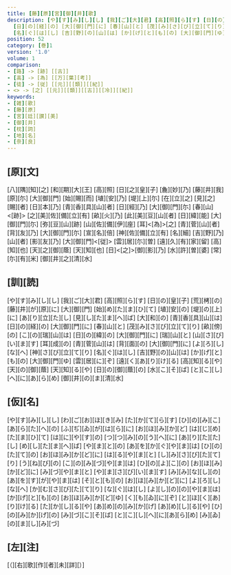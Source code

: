 ```yaml
---
title: [藤][原][宮][御][井][歌]
description: [や][す][み][し][し] [我][ご][大][君] [高][照][ら][す] [日][の][皇][子] [荒][栲][の] [藤][井][が][原][に] [大][御][門] [始][め][た][ま][ひ][て] [埴][安][の] [堤][の][上][に] [あ][り][立][た][し] [見][し][た][ま][へ][ば] [大][和][の] [青][香][具][山][は]
  [日][の][経][の] [大][御][門][に] [春][山][と] [茂][み][さ][び][立][て][り] [畝][傍][の] [こ][の][瑞][山][は] [日][の][緯][の] [大][御][門][に] [瑞][山][と] [山][さ][び][い][ま][す] [耳][成][の] [青][菅][山][は] [背][面][の] [大][御][門][に] [よ][ろ][し][な][へ] [神][さ][び][立][て][り]
  [名][ぐ][は][し] [吉][野][の][山][は] [か][げ][と][も][の] [大][御][門][ゆ] [雲][居][に][ぞ] [遠][く][あ][り][け][る] [高][知][る][や] [天][の][御][蔭] [天][知][る][や] [日][の][御][蔭][の] [水][こ][そ][ば] [と][こ][し][へ][に][あ][ら][め] [御][井][の][ま][清][水]
position: 52
category: [巻]1
version: '1.0'
volume: 1
comparison:
- [路] -> [跡] [[古]]
- [高] -> [為] [[万][葉][考]]
- [徒] -> [従] [[元]][[類]][[紀]]
- <> -> [之] [[元]][[類]][[古]][[冷]][[紀]]
keywords:
- [雑][歌]
- [藤][原]
- [宮][廷][讃][美]
- [御][井]
- [枕][詞]
- [地][名]
- [奈][良]
---
```


## [原][文]

[八][隅][知][之] [和][期][大][王] [高][照] [日][之][皇][子] [麁][妙][乃] [藤][井][我][原][尓] [大][御][門] [始][賜][而] [埴][安][乃] [堤][上][尓] [在][立][之] [見][之][賜][者] [日][本][乃] [青][香][具][山][者] [日][經][乃] [大][御][門][尓] [春][山]<[跡]> [之][美][佐][備][立][有] [畝][火][乃] [此][美][豆][山][者] [日][緯][能] [大][御][門][尓] [弥][豆][山][跡] [山][佐][備][伊][座] [耳]<[為]>[之] [青][菅][山][者] [背][友][乃] [大][御][門][尓] [宣][名][倍] [神][佐][備][立][有] [名][細] [吉][野][乃][山][者] [影][友][乃] [大][御][門]<[従]> [雲][居][尓][曽] [遠][久][有][家][留] [高][知][也] [天][之][御][蔭] [天][知][也] [日]<[之]>[御][影][乃] [水][許][曽][婆] [常][尓][有][米] [御][井][之][清][水]

## [訓][読]

[や][す][み][し][し] [我][ご][大][君] [高][照][ら][す] [日][の][皇][子] [荒][栲][の] [藤][井][が][原][に] [大][御][門] [始][め][た][ま][ひ][て] [埴][安][の] [堤][の][上][に] [あ][り][立][た][し] [見][し][た][ま][へ][ば] [大][和][の] [青][香][具][山][は] [日][の][経][の] [大][御][門][に] [春][山][と] [茂][み][さ][び][立][て][り] [畝][傍][の] [こ][の][瑞][山][は] [日][の][緯][の] [大][御][門][に] [瑞][山][と] [山][さ][び][い][ま][す] [耳][成][の] [青][菅][山][は] [背][面][の] [大][御][門][に] [よ][ろ][し][な][へ] [神][さ][び][立][て][り] [名][ぐ][は][し] [吉][野][の][山][は] [か][げ][と][も][の] [大][御][門][ゆ] [雲][居][に][ぞ] [遠][く][あ][り][け][る] [高][知][る][や] [天][の][御][蔭] [天][知][る][や] [日][の][御][蔭][の] [水][こ][そ][ば] [と][こ][し][へ][に][あ][ら][め] [御][井][の][ま][清][水]

## [仮][名]

[や][す][み][し][し] [わ][ご][お][ほ][き][み] [た][か][て][ら][す] [ひ][の][み][こ] [あ][ら][た][へ][の] [ふ][ぢ][ゐ][が][は][ら][に] [お][ほ][み][か][ど] [は][じ][め][た][ま][ひ][て] [は][に][や][す][の] [つ][つ][み][の][う][へ][に] [あ][り][た][た][し] [め][し][た][ま][へ][ば] [や][ま][と][の] [あ][を][か][ぐ][や][ま][は] [ひ][の][た][て][の] [お][ほ][み][か][ど][に] [は][る][や][ま][と] [し][み][さ][び][た][て][り] [う][ね][び][の] [こ][の][み][づ][や][ま][は] [ひ][の][よ][こ][の] [お][ほ][み][か][ど][に] [み][づ][や][ま][と] [や][ま][さ][び][い][ま][す] [み][み][な][し][の] [あ][を][す][が][や][ま][は] [そ][と][も][の] [お][ほ][み][か][ど][に] [よ][ろ][し][な][へ] [か][む][さ][び][た][て][り] [な][ぐ][は][し] [よ][し][の][の][や][ま][は] [か][げ][と][も][の] [お][ほ][み][か][ど][ゆ] [く][も][ゐ][に][ぞ] [と][ほ][く][あ][り][け][る] [た][か][し][る][や] [あ][め][の][み][か][げ] [あ][め][し][る][や] [ひ][の][み][か][げ][の] [み][づ][こ][そ][ば] [と][こ][し][へ][に][あ][ら][め] [み][ゐ][の][ま][し][み][づ]

## [左][注]

[（][右][歌][作][者][未][詳][）]
